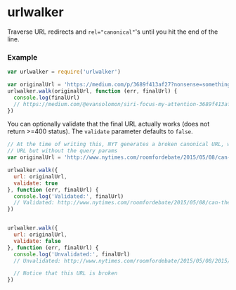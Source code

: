 # urlwalker

Traverse URL redirects and `rel="canonical"`'s until you hit the end of the line.

### Example

```js
var urlwalker = require('urlwalker')

var originalUrl = 'https://medium.com/p/3689f413af27?nonsense=something'
urlwalker.walk(originalUrl, function (err, finalUrl) {
  console.log(finalUrl)
  // https://medium.com/@evansolomon/siri-focus-my-attention-3689f413af27
})
```

You can optionally validate that the final URL actually works (does not return >=400 status). The `validate` parameter defaults to `false`.

```js
// At the time of writing this, NYT generates a broken canonical URL, which should just be this
// URL but without the query params
var originalUrl = 'http://www.nytimes.com/roomfordebate/2015/05/08/can-the-us-make-peace-with-netanyahus-new-government?a=b'

urlwalker.walk({
  url: originalUrl,
  validate: true
}, function (err, finalUrl) {
  console.log('Validated:', finalUrl)
  // Validated: http://www.nytimes.com/roomfordebate/2015/05/08/can-the-us-make-peace-with-netanyahus-new-government?a=b
})


urlwalker.walk({
  url: originalUrl,
  validate: false
}, function (err, finalUrl) {
  console.log('Unvalidated:', finalUrl)
  // Unvalidated: http://www.nytimes.com/roomfordebate/2015/05/08/2015/05/08/can-the-us-make-peace-with-netanyahus-new-government

  // Notice that this URL is broken
})
```
